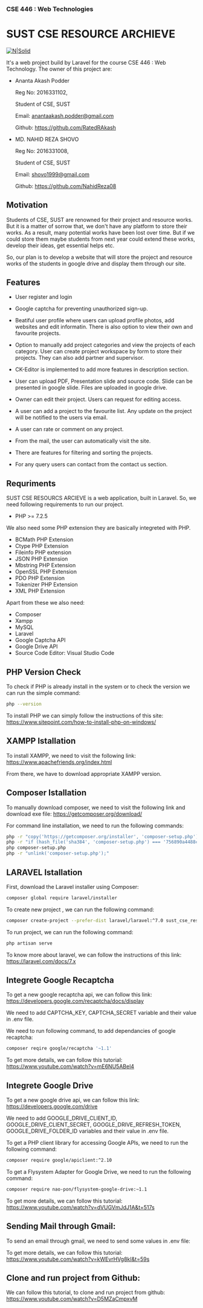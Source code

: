 ### CSE 446 : Web Technologies

# SUST CSE RESOURCE ARCHIEVE


[![N|Solid](https://github.com/CSE-446-2016/group_47/blob/main/Capture.PNG)]()



It's a web project build by Laravel for the course CSE 446 : Web Technology. The owner of this project are:



- Ananta Akash Podder
  
  Reg No: 2016331102,
  
  Student of CSE, SUST
  
  Email: anantaakash.podder@gmail.com
  
  Github: https://github.com/RatedRAkash
  
  

- MD. NAHID REZA SHOVO
  
  Reg No: 2016331008,
  
  Student of CSE, SUST
  
  Email: shovo1999@gmail.com
  
  Github: https://github.com/NahidReza08



## Motivation

Students of CSE, SUST are renowned for their project and resource works. But it is a matter of sorrow that, we don't have any platform to store their works. As a result, many potential works have been lost over time. But if we could store them maybe students from next year could extend these works, develop their ideas, get essential helps etc. 



So, our plan is to develop a website that will store the project and resource works of the students in google drive and display them through our site. 




## Features


- User register and login
- Google captcha for preventing unauthorized sign-up.

- Beatiful user profile where users can upload profile photos, add websites and edit informatin. There is also option to view their own and favourite projects.

- Option to manually add project categories and view the projects of each category.
 User can create project workspace by form to store their projects. They can also add partner and supervisor.

- CK-Editor is implemented to add more features in description section.

- User can upload PDF, Presentation slide and source code. Slide can be presented in google slide. Files are uploaded in google drive.

- Owner can edit their project. Users can request for editing access.

- A user can add a project to the favourite list. Any update on the project will be notified to the users via email.
- A user can rate or comment on any project.

- From the mail, the user can automatically visit the site.
- There are features for filtering and sorting the projects.

- For any query users can contact from the contact us section.


## Requriments

SUST CSE RESOURCS ARCIEVE is a web application, built in Laravel. So, we need following requirements to run our project.

- PHP  >= 7.2.5

We also need some PHP extension they are basically integreted with PHP.
- BCMath PHP Extension
- Ctype PHP Extension
- Fileinfo PHP extension
- JSON PHP Extension
- Mbstring PHP Extension
- OpenSSL PHP Extension
- PDO PHP Extension
- Tokenizer PHP Extension
- XML PHP Extension

Apart from these we also need:
- Composer
- Xampp
- MySQL
- Laravel
- Google Captcha API
- Google Drive API
- Source Code Editor: Visual Studio Code

## PHP Version Check
To check if PHP is already install in the system or to check the version we can run the simple command:

```sh
php --version
```

To install PHP we can simply follow the instructions of this site:
https://www.sitepoint.com/how-to-install-php-on-windows/

## XAMPP Istallation
To install XAMPP, we need to visit the following link:
https://www.apachefriends.org/index.html

From there, we have to download appropriate XAMPP version.

## Composer Istallation

To manually download composer, we need to visit the following link and download exe file:
https://getcomposer.org/download/

For command line installation, we need to run the following commands:

```sh
php -r "copy('https://getcomposer.org/installer', 'composer-setup.php');"
php -r "if (hash_file('sha384', 'composer-setup.php') === '756890a4488ce9024fc62c56153228907f1545c228516cbf63f885e036d37e9a59d27d63f46af1d4d07ee0f76181c7d3') { echo 'Installer verified'; } else { echo 'Installer corrupt'; unlink('composer-setup.php'); } echo PHP_EOL;"
php composer-setup.php
php -r "unlink('composer-setup.php');"
```

## LARAVEL Istallation
First, download the Laravel installer using Composer:
```sh
composer global require laravel/installer
```

To create new project , we can run the following command:
```sh
composer create-project --prefer-dist laravel/laravel:^7.0 sust_cse_resource_archieve
```

To run project, we can run the following command:

```sh
php artisan serve
```

To know more about laravel, we can follow the instructions of this link:
https://laravel.com/docs/7.x

## Integrete Google Recaptcha
To get a new google recaptcha api, we can follow this link:
https://developers.google.com/recaptcha/docs/display

We need to add 
CAPTCHA_KEY, 
CAPTCHA_SECRET 
variable and their value in .env file.

We need to run following command, to add dependancies of google recaptcha:

```sh
composer reqire google/recaptcha '~1.1'
```

To get more details, we can follow this tutorial:
https://www.youtube.com/watch?v=mE6NU5ABel4

## Integrete Google Drive
To get a new google drive api, we can follow this link:
https://developers.google.com/drive

We need to add 
GOOGLE_DRIVE_CLIENT_ID,
GOOGLE_DRIVE_CLIENT_SECRET,
GOOGLE_DRIVE_REFRESH_TOKEN,
GOOGLE_DRIVE_FOLDER_ID 
variables and their value in .env file.

To  get a PHP client library for accessing Google APIs, we need to run the following command:
```sh
composer require google/apiclient:^2.10
```

To get a Flysystem Adapter for Google Drive, we need to run the following command:
```sh
composer require nao-pon/flysystem-google-drive:~1.1
```

To get more details, we can follow this tutorial:
https://www.youtube.com/watch?v=dVUGVmJdJ1A&t=517s

## Sending Mail through Gmail:
To send an email through gmail, we need to send some values in .env file:

To get more details, we can follow this tutorial:
https://www.youtube.com/watch?v=kWEvrHVg8kI&t=59s

## Clone and run project from Github:
We can follow this tutorial, to clone and run project from github:
https://www.youtube.com/watch?v=D5MZaCmpxvM
